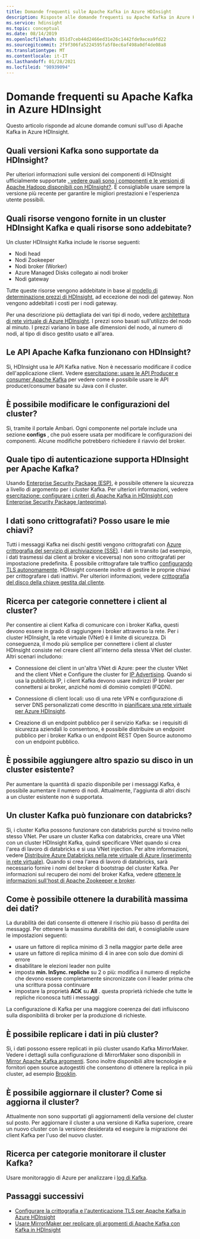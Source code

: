 ```yaml
---
title: Domande frequenti sulle Apache Kafka in Azure HDInsight
description: Risposte alle domande frequenti su Apache Kafka in Azure HDInsight, un servizio cloud Hadoop gestito.
ms.service: hdinsight
ms.topic: conceptual
ms.date: 08/14/2019
ms.openlocfilehash: 851d7ceb44d2466ed31e26c1442fde9acea9fd22
ms.sourcegitcommit: 2f9f306fa5224595fa5f8ec6af498a0df4de08a8
ms.translationtype: MT
ms.contentlocale: it-IT
ms.lasthandoff: 01/28/2021
ms.locfileid: "98939094"
---
```

# <a name="frequently-asked-questions-about-apache-kafka-in-azure-hdinsight"></a>Domande frequenti su Apache Kafka in Azure HDInsight

Questo articolo risponde ad alcune domande comuni sull'uso di Apache Kafka in Azure HDInsight.

## <a name="what-kafka-versions-are-supported-by-hdinsight"></a>Quali versioni Kafka sono supportate da HDInsight?

Per ulteriori informazioni sulle versioni dei componenti di HDInsight ufficialmente supportate [, vedere quali sono i componenti e le versioni di Apache Hadoop disponibili con HDInsight?](../hdinsight-component-versioning.md#supported-hdinsight-versions). È consigliabile usare sempre la versione più recente per garantire le migliori prestazioni e l'esperienza utente possibili.

## <a name="what-resources-are-provided-in-an-hdinsight-kafka-cluster-and-what-resources-am-i-charged-for"></a>Quali risorse vengono fornite in un cluster HDInsight Kafka e quali risorse sono addebitate?

Un cluster HDInsight Kafka include le risorse seguenti:

* Nodi head
* Nodi Zookeeper
* Nodi broker (Worker) 
* Azure Managed Disks collegato ai nodi broker
* Nodi gateway

Tutte queste risorse vengono addebitate in base al [modello di determinazione prezzi di HDInsight](https://azure.microsoft.com/pricing/details/hdinsight/), ad eccezione dei nodi del gateway. Non vengono addebitati i costi per i nodi gateway.

Per una descrizione più dettagliata dei vari tipi di nodo, vedere [architettura di rete virtuale di Azure HDInsight](../hdinsight-virtual-network-architecture.md). I prezzi sono basati sull'utilizzo del nodo al minuto. I prezzi variano in base alle dimensioni del nodo, al numero di nodi, al tipo di disco gestito usato e all'area.

## <a name="do-apache-kafka-apis-work-with-hdinsight"></a>Le API Apache Kafka funzionano con HDInsight?

Sì, HDInsight usa le API Kafka native. Non è necessario modificare il codice dell'applicazione client. Vedere [esercitazione: usare le API Producer e consumer Apache Kafka](./apache-kafka-producer-consumer-api.md) per vedere come è possibile usare le API producer/consumer basate su Java con il cluster.

## <a name="can-i-change-cluster-configurations"></a>È possibile modificare le configurazioni del cluster?

Sì, tramite il portale Ambari. Ogni componente nel portale include una sezione **configs** , che può essere usata per modificare le configurazioni dei componenti. Alcune modifiche potrebbero richiedere il riavvio del broker.

## <a name="what-type-of-authentication-does-hdinsight-support-for-apache-kafka"></a>Quale tipo di autenticazione supporta HDInsight per Apache Kafka?

Usando [Enterprise Security Package (ESP)](../domain-joined/apache-domain-joined-architecture.md), è possibile ottenere la sicurezza a livello di argomento per i cluster Kafka. Per ulteriori informazioni, vedere [esercitazione: configurare i criteri di Apache Kafka in HDInsight con Enterprise Security Package (anteprima)](../domain-joined/apache-domain-joined-run-kafka.md).

## <a name="is-my-data-encrypted-can-i-use-my-own-keys"></a>I dati sono crittografati? Posso usare le mie chiavi?

Tutti i messaggi Kafka nei dischi gestiti vengono crittografati con [Azure crittografia del servizio di archiviazione (SSE)](../../storage/common/storage-service-encryption.md). I dati in transito (ad esempio, i dati trasmessi dai client ai broker e viceversa) non sono crittografati per impostazione predefinita. È possibile crittografare tale traffico [configurando TLS autonomamente](./apache-kafka-ssl-encryption-authentication.md). HDInsight consente inoltre di gestire le proprie chiavi per crittografare i dati inattivi. Per ulteriori informazioni, vedere [crittografia del disco della chiave gestita dal cliente](../disk-encryption.md).

## <a name="how-do-i-connect-clients-to-my-cluster"></a>Ricerca per categorie connettere i client al cluster?

Per consentire ai client Kafka di comunicare con i broker Kafka, questi devono essere in grado di raggiungere i broker attraverso la rete. Per i cluster HDInsight, la rete virtuale (VNet) è il limite di sicurezza. Di conseguenza, il modo più semplice per connettere i client al cluster HDInsight consiste nel creare client all'interno della stessa VNet del cluster. Altri scenari includono:

* Connessione dei client in un'altra VNet di Azure: peer the cluster VNet and the client VNet e Configure the cluster for [IP Advertising](apache-kafka-connect-vpn-gateway.md#configure-kafka-for-ip-advertising). Quando si usa la pubblicità IP, i client Kafka devono usare indirizzi IP broker per connettersi ai broker, anziché nomi di dominio completi (FQDN).

* Connessione di client locali: uso di una rete VPN e configurazione di server DNS personalizzati come descritto in [pianificare una rete virtuale per Azure HDInsight](../hdinsight-plan-virtual-network-deployment.md).

* Creazione di un endpoint pubblico per il servizio Kafka: se i requisiti di sicurezza aziendali lo consentono, è possibile distribuire un endpoint pubblico per i broker Kafka o un endpoint REST Open Source autonomo con un endpoint pubblico.

## <a name="can-i-add-more-disk-space-on-an-existing-cluster"></a>È possibile aggiungere altro spazio su disco in un cluster esistente?

Per aumentare la quantità di spazio disponibile per i messaggi Kafka, è possibile aumentare il numero di nodi. Attualmente, l'aggiunta di altri dischi a un cluster esistente non è supportata.

## <a name="can-a-kafka-cluster-work-with-databricks"></a>Un cluster Kafka può funzionare con databricks? 

Sì, i cluster Kafka possono funzionare con databricks purché si trovino nello stesso VNet. Per usare un cluster Kafka con databricks, creare una VNet con un cluster HDInsight Kafka, quindi specificare VNet quando si crea l'area di lavoro di databricks e si usa VNet injection. Per altre informazioni, vedere [Distribuire Azure Databricks nella rete virtuale di Azure (inserimento in rete virtuale)](/azure/databricks/administration-guide/cloud-configurations/azure/vnet-inject). Quando si crea l'area di lavoro di databricks, sarà necessario fornire i nomi del broker di bootstrap del cluster Kafka. Per informazioni sul recupero dei nomi del broker Kafka, vedere [ottenere le informazioni sull'host di Apache Zookeeper e broker](./apache-kafka-get-started.md#getkafkainfo).

## <a name="how-can-i-have-maximum-data-durability"></a>Come è possibile ottenere la durabilità massima dei dati?

La durabilità dei dati consente di ottenere il rischio più basso di perdita dei messaggi. Per ottenere la massima durabilità dei dati, è consigliabile usare le impostazioni seguenti:

* usare un fattore di replica minimo di 3 nella maggior parte delle aree
* usare un fattore di replica minimo di 4 in aree con solo due domini di errore
* disabilitare le elezioni leader non pulite
* imposta **min. InSync. repliche** su 2 o più: modifica il numero di repliche che devono essere completamente sincronizzate con il leader prima che una scrittura possa continuare
* impostare la proprietà **ACK** su **All** . questa proprietà richiede che tutte le repliche riconosca tutti i messaggi

La configurazione di Kafka per una maggiore coerenza dei dati influiscono sulla disponibilità di broker per la produzione di richieste.

## <a name="can-i-replicate-my-data-to-multiple-clusters"></a>È possibile replicare i dati in più cluster?

Sì, i dati possono essere replicati in più cluster usando Kafka MirrorMaker. Vedere i dettagli sulla configurazione di MirrorMaker sono disponibili in [Mirror Apache Kafka argomenti](apache-kafka-mirroring.md). Sono inoltre disponibili altre tecnologie e fornitori open source autogestiti che consentono di ottenere la replica in più cluster, ad esempio [Brooklin](https://github.com/linkedin/Brooklin/).

## <a name="can-i-upgrade-my-cluster-how-should-i-upgrade-my-cluster"></a>È possibile aggiornare il cluster? Come si aggiorna il cluster?

Attualmente non sono supportati gli aggiornamenti della versione del cluster sul posto. Per aggiornare il cluster a una versione di Kafka superiore, creare un nuovo cluster con la versione desiderata ed eseguire la migrazione dei client Kafka per l'uso del nuovo cluster.

## <a name="how-do-i-monitor-my-kafka-cluster"></a>Ricerca per categorie monitorare il cluster Kafka?

Usare monitoraggio di Azure per analizzare i [log di Kafka](./apache-kafka-log-analytics-operations-management.md).

## <a name="next-steps"></a>Passaggi successivi

* [Configurare la crittografia e l'autenticazione TLS per Apache Kafka in Azure HDInsight](./apache-kafka-ssl-encryption-authentication.md)
* [Usare MirrorMaker per replicare gli argomenti di Apache Kafka con Kafka in HDInsight](./apache-kafka-mirroring.md)
